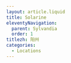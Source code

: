 ```yaml
---
layout: article.liquid
title: Solarine
eleventyNavigation:
  parent: Sylvandia
  order: 1
titlezh: 阳州
categories:
  - Locations
---
```

